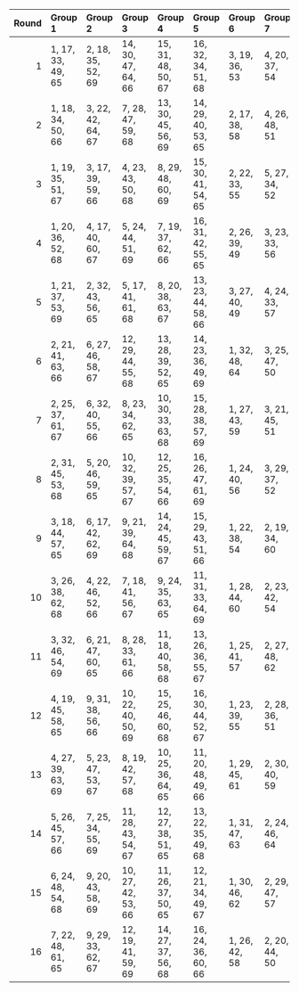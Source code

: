 |   Round | Group 1           | Group 2           | Group 3            | Group 4            | Group 5            | Group 6       | Group 7       | Group 8       | Group 9       | Group 10      | Group 11       | Group 12       | Group 13       | Group 14       | Group 15       | Group 16       |
|--------:|:------------------|:------------------|:-------------------|:-------------------|:-------------------|:--------------|:--------------|:--------------|:--------------|:--------------|:---------------|:---------------|:---------------|:---------------|:---------------|:---------------|
|       1 | 1, 17, 33, 49, 65 | 2, 18, 35, 52, 69 | 14, 30, 47, 64, 66 | 15, 31, 48, 50, 67 | 16, 32, 34, 51, 68 | 3, 19, 36, 53 | 4, 20, 37, 54 | 5, 21, 38, 55 | 6, 22, 39, 56 | 7, 23, 40, 57 | 8, 24, 41, 58  | 9, 25, 42, 59  | 10, 26, 43, 60 | 11, 27, 44, 61 | 12, 28, 45, 62 | 13, 29, 46, 63 |
|       2 | 1, 18, 34, 50, 66 | 3, 22, 42, 64, 67 | 7, 28, 47, 59, 68  | 13, 30, 45, 56, 69 | 14, 29, 40, 53, 65 | 2, 17, 38, 58 | 4, 26, 48, 51 | 5, 32, 35, 60 | 6, 19, 44, 63 | 8, 31, 43, 52 | 9, 27, 36, 57  | 10, 20, 41, 55 | 11, 25, 39, 62 | 12, 23, 46, 61 | 15, 24, 37, 49 | 16, 21, 33, 54 |
|       3 | 1, 19, 35, 51, 67 | 3, 17, 39, 59, 66 | 4, 23, 43, 50, 68  | 8, 29, 48, 60, 69  | 15, 30, 41, 54, 65 | 2, 22, 33, 55 | 5, 27, 34, 52 | 6, 18, 36, 61 | 7, 20, 45, 64 | 9, 32, 44, 53 | 10, 28, 37, 58 | 11, 21, 42, 56 | 12, 26, 40, 63 | 13, 24, 47, 62 | 14, 31, 46, 57 | 16, 25, 38, 49 |
|       4 | 1, 20, 36, 52, 68 | 4, 17, 40, 60, 67 | 5, 24, 44, 51, 69  | 7, 19, 37, 62, 66  | 16, 31, 42, 55, 65 | 2, 26, 39, 49 | 3, 23, 33, 56 | 6, 28, 35, 53 | 8, 21, 46, 50 | 9, 30, 34, 61 | 10, 18, 45, 54 | 11, 29, 38, 59 | 12, 22, 43, 57 | 13, 27, 41, 64 | 14, 25, 48, 63 | 15, 32, 47, 58 |
|       5 | 1, 21, 37, 53, 69 | 2, 32, 43, 56, 65 | 5, 17, 41, 61, 68  | 8, 20, 38, 63, 67  | 13, 23, 44, 58, 66 | 3, 27, 40, 49 | 4, 24, 33, 57 | 6, 25, 45, 52 | 7, 29, 36, 54 | 9, 22, 47, 51 | 10, 31, 35, 62 | 11, 19, 46, 55 | 12, 30, 39, 60 | 14, 28, 42, 50 | 15, 26, 34, 64 | 16, 18, 48, 59 |
|       6 | 2, 21, 41, 63, 66 | 6, 27, 46, 58, 67 | 12, 29, 44, 55, 68 | 13, 28, 39, 52, 65 | 14, 23, 36, 49, 69 | 1, 32, 48, 64 | 3, 25, 47, 50 | 4, 31, 34, 59 | 5, 18, 43, 62 | 7, 30, 42, 51 | 8, 26, 35, 56  | 9, 19, 40, 54  | 10, 24, 38, 61 | 11, 22, 45, 60 | 15, 20, 33, 53 | 16, 17, 37, 57 |
|       7 | 2, 25, 37, 61, 67 | 6, 32, 40, 55, 66 | 8, 23, 34, 62, 65  | 10, 30, 33, 63, 68 | 15, 28, 38, 57, 69 | 1, 27, 43, 59 | 3, 21, 45, 51 | 4, 29, 35, 64 | 5, 19, 48, 56 | 7, 24, 39, 50 | 9, 18, 46, 49  | 11, 17, 47, 52 | 12, 31, 36, 58 | 13, 20, 42, 60 | 14, 26, 44, 54 | 16, 22, 41, 53 |
|       8 | 2, 31, 45, 53, 68 | 5, 20, 46, 59, 65 | 10, 32, 39, 57, 67 | 12, 25, 35, 54, 66 | 16, 26, 47, 61, 69 | 1, 24, 40, 56 | 3, 29, 37, 52 | 4, 21, 36, 62 | 6, 30, 43, 49 | 7, 27, 33, 60 | 8, 17, 44, 64  | 9, 28, 48, 55  | 11, 23, 41, 51 | 13, 19, 38, 50 | 14, 22, 34, 58 | 15, 18, 42, 63 |
|       9 | 3, 18, 44, 57, 65 | 6, 17, 42, 62, 69 | 9, 21, 39, 64, 68  | 14, 24, 45, 59, 67 | 15, 29, 43, 51, 66 | 1, 22, 38, 54 | 2, 19, 34, 60 | 4, 28, 41, 49 | 5, 25, 33, 58 | 7, 26, 46, 53 | 8, 30, 37, 55  | 10, 23, 48, 52 | 11, 32, 36, 63 | 12, 20, 47, 56 | 13, 31, 40, 61 | 16, 27, 35, 50 |
|      10 | 3, 26, 38, 62, 68 | 4, 22, 46, 52, 66 | 7, 18, 41, 56, 67  | 9, 24, 35, 63, 65  | 11, 31, 33, 64, 69 | 1, 28, 44, 60 | 2, 23, 42, 54 | 5, 30, 36, 50 | 6, 20, 34, 57 | 8, 25, 40, 51 | 10, 19, 47, 49 | 12, 17, 48, 53 | 13, 32, 37, 59 | 14, 21, 43, 61 | 15, 27, 45, 55 | 16, 29, 39, 58 |
|      11 | 3, 32, 46, 54, 69 | 6, 21, 47, 60, 65 | 8, 28, 33, 61, 66  | 11, 18, 40, 58, 68 | 13, 26, 36, 55, 67 | 1, 25, 41, 57 | 2, 27, 48, 62 | 4, 30, 38, 53 | 5, 22, 37, 63 | 7, 31, 44, 49 | 9, 17, 45, 50  | 10, 29, 34, 56 | 12, 24, 42, 52 | 14, 20, 39, 51 | 15, 23, 35, 59 | 16, 19, 43, 64 |
|      12 | 4, 19, 45, 58, 65 | 9, 31, 38, 56, 66 | 10, 22, 40, 50, 69 | 15, 25, 46, 60, 68 | 16, 30, 44, 52, 67 | 1, 23, 39, 55 | 2, 28, 36, 51 | 3, 20, 35, 61 | 5, 29, 42, 49 | 6, 26, 33, 59 | 7, 17, 43, 63  | 8, 27, 47, 54  | 11, 24, 34, 53 | 12, 18, 37, 64 | 13, 21, 48, 57 | 14, 32, 41, 62 |
|      13 | 4, 27, 39, 63, 69 | 5, 23, 47, 53, 67 | 8, 19, 42, 57, 68  | 10, 25, 36, 64, 65 | 11, 20, 48, 49, 66 | 1, 29, 45, 61 | 2, 30, 40, 59 | 3, 24, 43, 55 | 6, 31, 37, 51 | 7, 21, 35, 58 | 9, 26, 41, 52  | 12, 32, 33, 50 | 13, 17, 34, 54 | 14, 18, 38, 60 | 15, 22, 44, 62 | 16, 28, 46, 56 |
|      14 | 5, 26, 45, 57, 66 | 7, 25, 34, 55, 69 | 11, 28, 43, 54, 67 | 12, 27, 38, 51, 65 | 13, 22, 35, 49, 68 | 1, 31, 47, 63 | 2, 24, 46, 64 | 3, 30, 48, 58 | 4, 32, 42, 61 | 6, 29, 41, 50 | 8, 18, 39, 53  | 9, 23, 37, 60  | 10, 21, 44, 59 | 14, 19, 33, 52 | 15, 17, 36, 56 | 16, 20, 40, 62 |
|      15 | 6, 24, 48, 54, 68 | 9, 20, 43, 58, 69 | 10, 27, 42, 53, 66 | 11, 26, 37, 50, 65 | 12, 21, 34, 49, 67 | 1, 30, 46, 62 | 2, 29, 47, 57 | 3, 31, 41, 60 | 4, 25, 44, 56 | 5, 28, 40, 64 | 7, 32, 38, 52  | 8, 22, 36, 59  | 13, 18, 33, 51 | 14, 17, 35, 55 | 15, 19, 39, 61 | 16, 23, 45, 63 |
|      16 | 7, 22, 48, 61, 65 | 9, 29, 33, 62, 67 | 12, 19, 41, 59, 69 | 14, 27, 37, 56, 68 | 16, 24, 36, 60, 66 | 1, 26, 42, 58 | 2, 20, 44, 50 | 3, 28, 34, 63 | 4, 18, 47, 55 | 5, 31, 39, 54 | 6, 23, 38, 64  | 8, 32, 45, 49  | 10, 17, 46, 51 | 11, 30, 35, 57 | 13, 25, 43, 53 | 15, 21, 40, 52 |